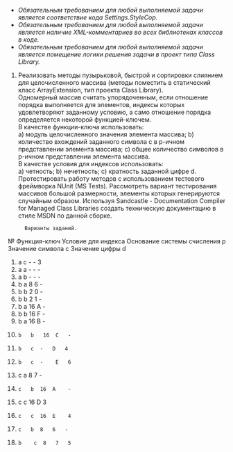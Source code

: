 - *Обязательным требованием для любой выполняемой задачи является соответствие кода Settings.StyleCop.*
- *Обязательным требованием для любой выполняемой задачи является наличие XML-комментариев  во всех библиотеках классов в коде.*
- *Обязательным требованием для любой выполняемой задачи является помещение логики решения задачи в проект типа  Class Library.*

1. Реализовать методы пузырьковой, быстрой и сортировки слиянием для целочисленного массива (методы поместить в статический класс ArrayExtension, тип проекта Class Library).       
	Одномерный массив считать упорядоченным, если отношение порядка выполняется для элементов, индексы которых удовлетворяют заданному условию,  а само отношение порядка определяется некоторой функцией-ключем.      
	В качестве функции-ключа использовать:   
		a) модуль целочисленного значения элемента массива;
		b) количество вхождений заданного символа c в p-ичном представлении элемента массива; 
		c) общее количество символов в p-ичном представлении элемента массива.   
        В качестве условия для индексов использовать:   
        	a) четность; 
		b) нечетность; 
		c) кратность заданной цифре d.
	Протестировать работу методов с использованием тестового фреймворка NUnit (MS Tests). Рассмотреть вариант тестирования массивов большой размерности, элементы которых генерируются случайным образом.
	Используя Sandcastle - Documentation Compiler for Managed Class Libraries создать техническую документацию в стиле MSDN по данной сборке. 

         Варианты заданий.
№	 Функция-ключ 	Условие для индекса	 Основание системы счисления p	 Значение символа c 	 Значение цифры d 
1.	a
c	-	-	3
2.	a	a	-	-	-
3.	a 	b	-	-	-
4.	b 	a	8	6	-
5.	b	b	2	0	-
6.	 b	b	2	1	-
7.	b	a	16	A	-
8.	b	b	16	F	-
 9.	b	 a	 16	B 	 -
 10.	 b 	 b	 16	 C	 -
 11.	 b	 c	- 	D 	4 
 12.	 b	 c	- 	 E	 6
  13. 	 c	a	8 	7 	- 
 14.	 c	 b	16 	A 	 -
  15. 	 c 	 c	16	D 	3 
 16.	 c	 c 	16 	E	 4
 17. 	 c	 b	8	6 	- 
18. 	b 	 c	8	7 	5 
